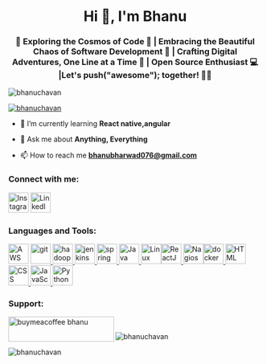<h1 align="center">Hi 👋, I'm Bhanu</h1>
<h3 align="center">🚀 Exploring the Cosmos of Code 🌌 | Embracing the Beautiful Chaos of Software Development 🎨 | Crafting Digital Adventures, One Line at a Time 🚀 |  Open Source Enthusiast 💻 |Let's push("awesome"); together! 💪🤝</h3>

<p align="left"> <img src="https://komarev.com/ghpvc/?username=bhanuchavan&label=Profile%20views&color=0e75b6&style=flat" alt="bhanuchavan" /> </p>

<p align="left"> <a href="https://github.com/ryo-ma/github-profile-trophy"><img src="https://github-profile-trophy.vercel.app/?username=bhanuchavan" alt="bhanuchavan" /></a> </p>

- 🌱 I’m currently learning **React native,angular**

- 💬 Ask me about **Anything, Everything**

- 📫 How to reach me **bhanubharwad076@gmail.com**



<h3 align="left">Connect with me:</h3>
<p align="left"><a href="https://www.instagram.com/bhanu__bharwad" target="_blank" rel="noreferrer"><img src="https://www.vectorlogo.zone/logos/instagram/instagram-icon.svg" alt="Instagram" width="40" height="40"/></a> <a href="https://www.linkedin.com/in/bhanu-chavan15" target="_blank" rel="noreferrer">
<img src="https://www.vectorlogo.zone/logos/linkedin/linkedin-icon.svg" alt="LinkedIn" width="40" height="40"/></a>

</p>

<h3 align="left">Languages and Tools:</h3>
<p align="left"> <img src="https://upload.wikimedia.org/wikipedia/commons/thumb/9/93/Amazon_Web_Services_Logo.svg/2560px-Amazon_Web_Services_Logo.svg.png" alt="AWS Logo" width="40"/> <a href="https://git-scm.com/" target="_blank" rel="noreferrer"> <img src="https://www.vectorlogo.zone/logos/git-scm/git-scm-icon.svg" alt="git" width="40" height="40"/> </a> <a href="https://hadoop.apache.org/" target="_blank" rel="noreferrer"> <img src="https://www.vectorlogo.zone/logos/apache_hadoop/apache_hadoop-icon.svg" alt="hadoop" width="40" height="40"/> </a> <a href="https://www.java.com" target="_blank" rel="noreferrer">   <img src="https://www.vectorlogo.zone/logos/jenkins/jenkins-icon.svg" alt="jenkins" width="40" height="40"/> </a> <a href="https://kubernetes.io" target="_blank" rel="noreferrer"> </a> <a href="https://reactjs.org/" target="_blank" rel="noreferrer"> 
<a href="https://spring.io/" target="_blank" rel="noreferrer"> <img src="https://www.vectorlogo.zone/logos/springio/springio-icon.svg" alt="spring" width="40" height="40"/> </a><a href="https://www.java.com/" target="_blank" rel="noreferrer"></a><img src="https://www.vectorlogo.zone/logos/java/java-icon.svg" alt="Java" width="40" height="40"/></a><a href="https://www.linux.org/" target="_blank" rel="noreferrer"> <img src="https://www.vectorlogo.zone/logos/linux/linux-icon.svg" alt="Linux" width="40" height="40"/></a><a href="https://reactjs.org/" target="_blank" rel="noreferrer"><img src="https://www.vectorlogo.zone/logos/reactjs/reactjs-icon.svg" alt="ReactJS" width="40" height="40"/></a><a href="https://www.nagios.org/" target="_blank" rel="noreferrer">
  <img src="https://www.vectorlogo.zone/logos/nagios/nagios-icon.svg" alt="Nagios" width="40" height="40"/></a><a href="https://www.docker.com/" target="_blank" rel="noreferrer"><img src="https://www.vectorlogo.zone/logos/docker/docker-icon.svg" alt="docker" width="40" height="40"/></a><a href="https://www.w3.org/html/" target="_blank" rel="noreferrer">
  <img src="https://www.vectorlogo.zone/logos/w3_html5/w3_html5-icon.svg" alt="HTML" width="40" height="40"/>
</a><a href="https://www.w3.org/Style/CSS/" target="_blank" rel="noreferrer">
  <img src="https://www.vectorlogo.zone/logos/netlifyapp_watercss/netlifyapp_watercss-icon.svg" alt="CSS" width="40" height="40"/>
</a><a href="https://www.javascript.com/" target="_blank" rel="noreferrer">
  <img src="https://www.vectorlogo.zone/logos/javascript/javascript-icon.svg" alt="JavaScript" width="40" height="40"/>
</a><a href="https://www.python.org/" target="_blank" rel="noreferrer"> <img src="https://www.vectorlogo.zone/logos/python/python-icon.svg" alt="Python" width="40" height="40"/>
</a>

 </p>

<h3 align="left">Support:</h3>
<p><a href="https://www.buymeacoffee.com/buymeacoffee bhanu"> <img align="left" src="https://cdn.buymeacoffee.com/buttons/v2/default-yellow.png" height="50" width="210" alt="buymeacoffee bhanu" /></a>
<br>
<p><img align="center" src="https://github-readme-stats.vercel.app/api/top-langs?username=bhanuchavan&show_icons=true&locale=en&layout=compact" alt="bhanuchavan" /></p>

<p><img align="center" src="https://github-readme-streak-stats.herokuapp.com/?user=bhanuchavan&" alt="bhanuchavan" /></p>
